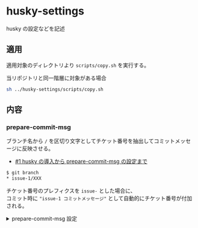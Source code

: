 # husky-settings

husky の設定などを記述

## 適用

適用対象のディレクトリより `scripts/copy.sh` を実行する。

当リポジトリと同一階層に対象がある場合

```sh
sh ../husky-settings/scripts/copy.sh
```

## 内容

### prepare-commit-msg

ブランチ名から `/` を区切り文字としてチケット番号を抽出してコミットメッセージに反映させる。

- [#1 husky の導入から prepare-commit-msg の設定まで](https://github.com/ysKuga/husky-settings/issues/1)

```sh
$ git branch 
* issue-1/XXX
```

チケット番号のプレフィクスを `issue-` とした場合に、\
コミット時に `"issue-1 コミットメッセージ"` として自動的にチケット番号が付加される。

<details>
<summary>prepare-commit-msg 設定</summary>

`scripts/prepare-commit-msg.sh` にて使用している以下の変数に指定する必要がある。

```sh
# GitHub 向けのブランチのプレフィクス
# `{issue-}123`
GITHUB_BRANCH_PREFIX="issue-"
# GitHub 向けのコミットログのプレフィクス
GITHUB_ISSUE_PREFIX="#"
# チケット番号のプレフィクス
# `{ISS-}123`
TICKET_PREFIX="ISS-"
```

</details>
